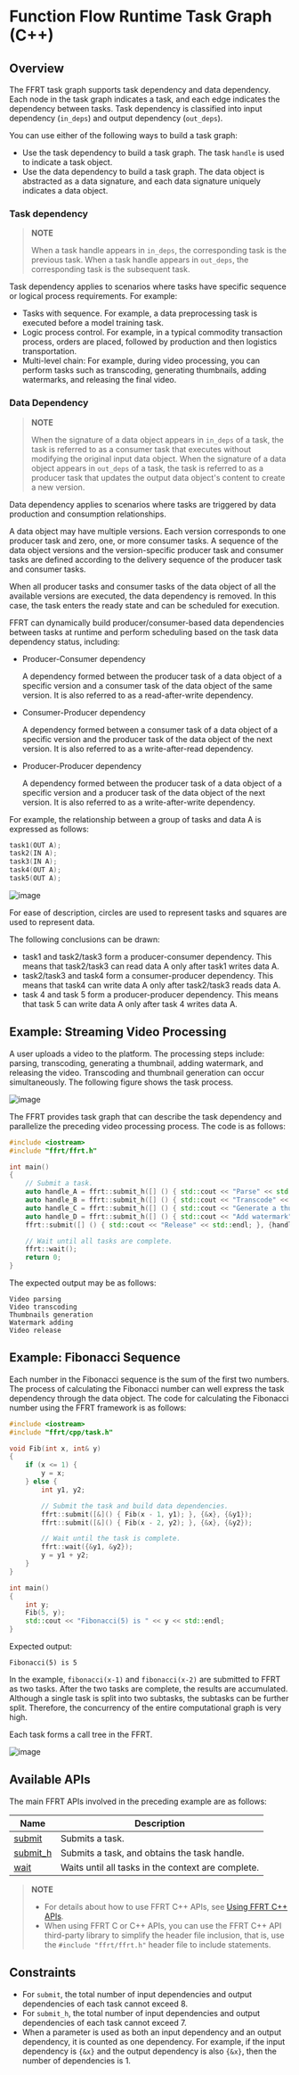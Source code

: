 # Function Flow Runtime Task Graph (C++)

## Overview

The FFRT task graph supports task dependency and data dependency. Each node in the task graph indicates a task, and each edge indicates the dependency between tasks. Task dependency is classified into input dependency (`in_deps`) and output dependency (`out_deps`).

You can use either of the following ways to build a task graph:

- Use the task dependency to build a task graph. The task `handle` is used to indicate a task object.
- Use the data dependency to build a task graph. The data object is abstracted as a data signature, and each data signature uniquely indicates a data object.

### Task dependency

> **NOTE**
>
> When a task handle appears in `in_deps`, the corresponding task is the previous task. When a task handle appears in `out_deps`, the corresponding task is the subsequent task.

Task dependency applies to scenarios where tasks have specific sequence or logical process requirements. For example:

- Tasks with sequence. For example, a data preprocessing task is executed before a model training task.
- Logic process control. For example, in a typical commodity transaction process, orders are placed, followed by production and then logistics transportation.
- Multi-level chain: For example, during video processing, you can perform tasks such as transcoding, generating thumbnails, adding watermarks, and releasing the final video.

### Data Dependency

> **NOTE**
>
> When the signature of a data object appears in `in_deps` of a task, the task is referred to as a consumer task that executes without modifying the original input data object.
> When the signature of a data object appears in `out_deps` of a task, the task is referred to as a producer task that updates the output data object's content to create a new version.

Data dependency applies to scenarios where tasks are triggered by data production and consumption relationships.

A data object may have multiple versions. Each version corresponds to one producer task and zero, one, or more consumer tasks. A sequence of the data object versions and the version-specific producer task and consumer tasks are defined according to the delivery sequence of the producer task and consumer tasks.

When all producer tasks and consumer tasks of the data object of all the available versions are executed, the data dependency is removed. In this case, the task enters the ready state and can be scheduled for execution.

FFRT can dynamically build producer/consumer-based data dependencies between tasks at runtime and perform scheduling based on the task data dependency status, including:

- Producer-Consumer dependency

  A dependency formed between the producer task of a data object of a specific version and a consumer task of the data object of the same version. It is also referred to as a read-after-write dependency.

- Consumer-Producer dependency

  A dependency formed between a consumer task of a data object of a specific version and the producer task of the data object of the next version. It is also referred to as a write-after-read dependency.

- Producer-Producer dependency

  A dependency formed between the producer task of a data object of a specific version and a producer task of the data object of the next version. It is also referred to as a write-after-write dependency.

For example, the relationship between a group of tasks and data A is expressed as follows:

```cpp
task1(OUT A);
task2(IN A);
task3(IN A);
task4(OUT A);
task5(OUT A);
```

![image](figures/ffrt_figure3.png)

For ease of description, circles are used to represent tasks and squares are used to represent data.

The following conclusions can be drawn:

- task1 and task2/task3 form a producer-consumer dependency. This means that task2/task3 can read data A only after task1 writes data A.
- task2/task3 and task4 form a consumer-producer dependency. This means that task4 can write data A only after task2/task3 reads data A.
- task 4 and task 5 form a producer-producer dependency. This means that task 5 can write data A only after task 4 writes data A.

## Example: Streaming Video Processing

A user uploads a video to the platform. The processing steps include: parsing, transcoding, generating a thumbnail, adding watermark, and releasing the video. Transcoding and thumbnail generation can occur simultaneously. The following figure shows the task process.

![image](figures/ffrt_figure1.png)

The FFRT provides task graph that can describe the task dependency and parallelize the preceding video processing process. The code is as follows:

```cpp
#include <iostream>
#include "ffrt/ffrt.h"

int main()
{
    // Submit a task.
    auto handle_A = ffrt::submit_h([] () { std::cout << "Parse" << std::endl; });
    auto handle_B = ffrt::submit_h([] () { std::cout << "Transcode" << std::endl; }, {handle_A});
    auto handle_C = ffrt::submit_h([] () { std::cout << "Generate a thumbnail" << std::endl; }, {handle_A});
    auto handle_D = ffrt::submit_h([] () { std::cout << "Add watermark" << std::endl; }, {handle_B, handle_C});
    ffrt::submit([] () { std::cout << "Release" << std::endl; }, {handle_D});

    // Wait until all tasks are complete.
    ffrt::wait();
    return 0;
}
```

The expected output may be as follows:

```plain
Video parsing
Video transcoding
Thumbnails generation
Watermark adding
Video release
```

## Example: Fibonacci Sequence

Each number in the Fibonacci sequence is the sum of the first two numbers. The process of calculating the Fibonacci number can well express the task dependency through the data object. The code for calculating the Fibonacci number using the FFRT framework is as follows:

```cpp
#include <iostream>
#include "ffrt/cpp/task.h"

void Fib(int x, int& y)
{
    if (x <= 1) {
        y = x;
    } else {
        int y1, y2;

        // Submit the task and build data dependencies.
        ffrt::submit([&]() { Fib(x - 1, y1); }, {&x}, {&y1});
        ffrt::submit([&]() { Fib(x - 2, y2); }, {&x}, {&y2});

        // Wait until the task is complete.
        ffrt::wait({&y1, &y2});
        y = y1 + y2;
    }
}

int main()
{
    int y;
    Fib(5, y);
    std::cout << "Fibonacci(5) is " << y << std::endl;
}
```

Expected output:

```plain
Fibonacci(5) is 5
```

In the example, `fibonacci(x-1)` and `fibonacci(x-2)` are submitted to FFRT as two tasks. After the two tasks are complete, the results are accumulated. Although a single task is split into two subtasks, the subtasks can be further split. Therefore, the concurrency of the entire computational graph is very high.

Each task forms a call tree in the FFRT.

![image](figures/ffrt_figure2.png)

## Available APIs

The main FFRT APIs involved in the preceding example are as follows:

| Name                                                                                                               | Description                            |
| ------------------------------------------------------------------------------------------------------------------- | -------------------------------- |
| [submit](https://gitee.com/openharmony/resourceschedule_ffrt/blob/master/docs/ffrt-api-guideline-cpp.md#submit)     | Submits a task.              |
| [submit_h](https://gitee.com/openharmony/resourceschedule_ffrt/blob/master/docs/ffrt-api-guideline-cpp.md#submit_h) | Submits a task, and obtains the task handle.|
| [wait](https://gitee.com/openharmony/resourceschedule_ffrt/blob/master/docs/ffrt-api-guideline-cpp.md#wait)         | Waits until all tasks in the context are complete.        |

> **NOTE**
>
> - For details about how to use FFRT C++ APIs, see [Using FFRT C++ APIs](ffrt-development-guideline.md#using-ffrt-c-api-1).
> - When using FFRT C or C++ APIs, you can use the FFRT C++ API third-party library to simplify the header file inclusion, that is, use the `#include "ffrt/ffrt.h"` header file to include statements.

## Constraints

- For `submit`, the total number of input dependencies and output dependencies of each task cannot exceed 8.
- For `submit_h`, the total number of input dependencies and output dependencies of each task cannot exceed 7.
- When a parameter is used as both an input dependency and an output dependency, it is counted as one dependency. For example, if the input dependency is `{&x}` and the output dependency is also `{&x}`, then the number of dependencies is 1.
